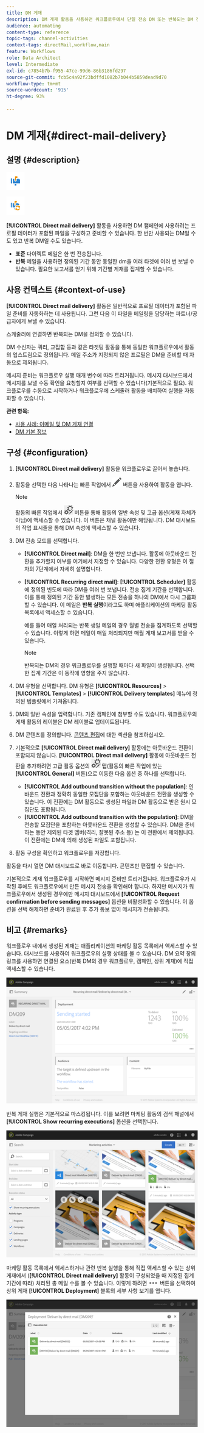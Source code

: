 ```yaml
---
title: DM 게재
description: DM 게재 활동을 사용하면 워크플로우에서 단일 전송 DM 또는 반복되는 DM 전송을 구성할 수 있습니다.
audience: automating
content-type: reference
topic-tags: channel-activities
context-tags: directMail,workflow,main
feature: Workflows
role: Data Architect
level: Intermediate
exl-id: c7854b7b-f955-47ce-99d6-86b3186fd297
source-git-commit: fcb5c4a92f23bdffd1082b7b044b5859dead9d70
workflow-type: tm+mt
source-wordcount: '915'
ht-degree: 93%

---
```


# DM 게재{#direct-mail-delivery}

## 설명 {#description}

![](assets/paper.png)

![](assets/recurrentpaper.png)

**[!UICONTROL Direct mail delivery]** 활동을 사용하면 DM 캠페인에 사용하려는 프로필 데이터가 포함된 파일을 구성하고 준비할 수 있습니다. 한 번만 사용되는 DM일 수도 있고 반복 DM일 수도 있습니다.

* **표준** 다이렉트 메일은 한 번 전송됩니다.
* **반복** 메일을 사용하면 정의된 기간 동안 동일한 dm을 여러 타겟에 여러 번 보낼 수 있습니다. 필요한 보고서를 얻기 위해 기간별 게재를 집계할 수 있습니다.

## 사용 컨텍스트 {#context-of-use}

**[!UICONTROL Direct mail delivery]** 활동은 일반적으로 프로필 데이터가 포함된 파일 준비를 자동화하는 데 사용됩니다. 그런 다음 이 파일을 메일링을 담당하는 파트너/공급자에게 보낼 수 있습니다.

스케줄러에 연결하면 반복되는 DM을 정의할 수 있습니다.

DM 수신자는 쿼리, 교집합 등과 같은 타겟팅 활동을 통해 동일한 워크플로우에서 활동의 업스트림으로 정의됩니다. 메일 주소가 지정되지 않은 프로필은 DM을 준비할 때 자동으로 제외됩니다.

메시지 준비는 워크플로우 실행 매개 변수에 따라 트리거됩니다. 메시지 대시보드에서 메시지를 보낼 수동 확인을 요청할지 여부를 선택할 수 있습니다(기본적으로 필요). 워크플로우를 수동으로 시작하거나 워크플로우에 스케줄러 활동을 배치하여 실행을 자동화할 수 있습니다.

**관련 항목:**

* [사용 사례: 이메일 및 DM 게재 연결](../../automating/using/coupling-email-direct-mail.md)
* [DM 기본 정보](../../channels/using/about-direct-mail.md)

## 구성 {#configuration}

1. **[!UICONTROL Direct mail delivery]** 활동을 워크플로우로 끌어서 놓습니다.
1. 활동을 선택한 다음 나타나는 빠른 작업에서 ![](assets/edit_darkgrey-24px.png) 버튼을 사용하여 활동을 엽니다.

   >[!NOTE]
   >
   >활동의 빠른 작업에서 ![](assets/dlv_activity_params-24px.png) 버튼을 통해 활동의 일반 속성 및 고급 옵션(게재 자체가 아님)에 액세스할 수 있습니다. 이 버튼은 채널 활동에만 해당됩니다. DM 대시보드의 작업 표시줄을 통해 DM 속성에 액세스할 수 있습니다.

1. DM 전송 모드를 선택합니다.

   * **[!UICONTROL Direct mail]**: DM을 한 번만 보냅니다. 활동에 아웃바운드 전환을 추가할지 여부를 여기에서 지정할 수 있습니다. 다양한 전환 유형은 이 절차의 7단계에서 자세히 설명합니다.
   * **[!UICONTROL Recurring direct mail]**: **[!UICONTROL Scheduler]** 활동에 정의된 빈도에 따라 DM을 여러 번 보냅니다. 전송 집계 기간을 선택합니다. 이를 통해 정의된 기간 동안 발생하는 모든 전송을 하나의 DM에서 다시 그룹화할 수 있습니다. 이 메일은 **반복 실행**&#x200B;이라고도 하며 애플리케이션의 마케팅 활동 목록에서 액세스할 수 있습니다.

     예를 들어 매일 처리되는 반복 생일 메일의 경우 월별 전송을 집계하도록 선택할 수 있습니다. 이렇게 하면 메일이 매일 처리되지만 매월 게재 보고서를 받을 수 있습니다.

     >[!NOTE]
     >
     >반복되는 DM의 경우 워크플로우를 실행할 때마다 새 파일이 생성됩니다. 선택한 집계 기간은 이 동작에 영향을 주지 않습니다.

1. DM 유형을 선택합니다. DM 유형은 **[!UICONTROL Resources]** > **[!UICONTROL Templates]** > **[!UICONTROL Delivery templates]** 메뉴에 정의된 템플릿에서 가져옵니다.
1. DM의 일반 속성을 입력합니다. 기존 캠페인에 첨부할 수도 있습니다. 워크플로우의 게재 활동의 레이블은 DM 레이블로 업데이트됩니다.
1. DM 콘텐츠를 정의합니다. [콘텐츠 편집](../../designing/using/personalization.md)에 대한 섹션을 참조하십시오.
1. 기본적으로 **[!UICONTROL Direct mail delivery]** 활동에는 아웃바운드 전환이 포함되지 않습니다. **[!UICONTROL Direct mail delivery]** 활동에 아웃바운드 전환을 추가하려면 고급 활동 옵션의 ![](assets/dlv_activity_params-24px.png) 탭(활동의 빠른 작업에 있는 **[!UICONTROL General]** 버튼)으로 이동한 다음 옵션 중 하나를 선택합니다.

   * **[!UICONTROL Add outbound transition without the population]**: 인바운드 전환과 정확히 동일한 모집단을 포함하는 아웃바운드 전환을 생성할 수 있습니다. 이 전환에는 DM 활동으로 생성된 파일과 DM 활동으로 받은 원시 모집단도 포함됩니다.
   * **[!UICONTROL Add outbound transition with the population]**: DM을 전송할 모집단을 포함하는 아웃바운드 전환을 생성할 수 있습니다. DM을 준비하는 동안 제외된 타겟 멤버(격리, 잘못된 주소 등) 는 이 전환에서 제외됩니다. 이 전환에는 DM에 의해 생성된 파일도 포함됩니다.

1. 활동 구성을 확인하고 워크플로우를 저장합니다.

활동을 다시 열면 DM 대시보드로 바로 이동합니다. 콘텐츠만 편집할 수 있습니다.

기본적으로 게재 워크플로우를 시작하면 메시지 준비만 트리거됩니다. 워크플로우가 시작된 후에도 워크플로우에서 만든 메시지 전송을 확인해야 합니다. 하지만 메시지가 워크플로우에서 생성된 경우에만 메시지 대시보드에서 **[!UICONTROL Request confirmation before sending messages]** 옵션을 비활성화할 수 있습니다. 이 옵션을 선택 해제하면 준비가 완료된 후 추가 통보 없이 메시지가 전송됩니다.

## 비고 {#remarks}

워크플로우 내에서 생성된 게재는 애플리케이션의 마케팅 활동 목록에서 액세스할 수 있습니다. 대시보드를 사용하여 워크플로우의 실행 상태를 볼 수 있습니다. DM 요약 창의 링크를 사용하면 연결된 요소(반복 DM의 경우 워크플로우, 캠페인, 상위 게재)에 직접 액세스할 수 있습니다.

![](assets/wkf_display_parent_elements_direct_mail.png)

반복 게재 실행은 기본적으로 마스킹됩니다. 이를 보려면 마케팅 활동의 검색 패널에서 **[!UICONTROL Show recurring executions]** 옵션을 선택합니다.

![](assets/wkf_display_recurrent_executions_direct_mail.png)

마케팅 활동 목록에서 액세스하거나 관련 반복 실행을 통해 직접 액세스할 수 있는 상위 게재에서 (**[!UICONTROL Direct mail delivery]** 활동이 구성되었을 때 지정된 집계 기간에 따라) 처리된 총 메일 수를 볼 수 있습니다. 이렇게 하려면 ![](assets/wkf_dlv_detail_button.png) 버튼을 선택하여 상위 게재 **[!UICONTROL Deployment]** 블록의 세부 사항 보기를 엽니다.

![](assets/wkf_display_recurrent_executions_3_direct_mail.png)
